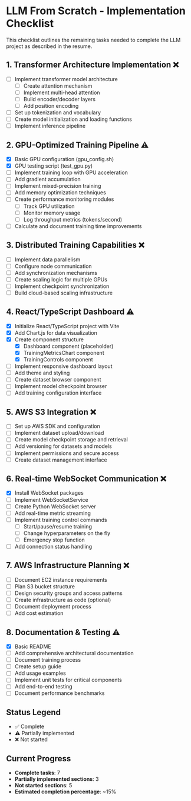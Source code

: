 # LLM From Scratch - Implementation Checklist

This checklist outlines the remaining tasks needed to complete the LLM project as described in the resume.

## 1. Transformer Architecture Implementation ❌

- [ ] Implement transformer model architecture
  - [ ] Create attention mechanism
  - [ ] Implement multi-head attention
  - [ ] Build encoder/decoder layers
  - [ ] Add position encoding
- [ ] Set up tokenization and vocabulary
- [ ] Create model initialization and loading functions
- [ ] Implement inference pipeline

## 2. GPU-Optimized Training Pipeline ⚠️

- [x] Basic GPU configuration (gpu_config.sh)
- [x] GPU testing script (test_gpu.py)
- [ ] Implement training loop with GPU acceleration
- [ ] Add gradient accumulation
- [ ] Implement mixed-precision training
- [ ] Add memory optimization techniques
- [ ] Create performance monitoring modules
  - [ ] Track GPU utilization
  - [ ] Monitor memory usage
  - [ ] Log throughput metrics (tokens/second)
- [ ] Calculate and document training time improvements

## 3. Distributed Training Capabilities ❌

- [ ] Implement data parallelism
- [ ] Configure node communication
- [ ] Add synchronization mechanisms
- [ ] Create scaling logic for multiple GPUs
- [ ] Implement checkpoint synchronization
- [ ] Build cloud-based scaling infrastructure

## 4. React/TypeScript Dashboard ⚠️

- [x] Initialize React/TypeScript project with Vite
- [x] Add Chart.js for data visualization
- [x] Create component structure
  - [x] Dashboard component (placeholder)
  - [x] TrainingMetricsChart component
  - [x] TrainingControls component
- [ ] Implement responsive dashboard layout
- [ ] Add theme and styling
- [ ] Create dataset browser component
- [ ] Implement model checkpoint browser
- [ ] Add training configuration interface

## 5. AWS S3 Integration ❌

- [ ] Set up AWS SDK and configuration
- [ ] Implement dataset upload/download
- [ ] Create model checkpoint storage and retrieval
- [ ] Add versioning for datasets and models
- [ ] Implement permissions and secure access
- [ ] Create dataset management interface

## 6. Real-time WebSocket Communication ❌

- [x] Install WebSocket packages
- [ ] Implement WebSocketService
- [ ] Create Python WebSocket server
- [ ] Add real-time metric streaming
- [ ] Implement training control commands
  - [ ] Start/pause/resume training
  - [ ] Change hyperparameters on the fly
  - [ ] Emergency stop function
- [ ] Add connection status handling

## 7. AWS Infrastructure Planning ❌

- [ ] Document EC2 instance requirements
- [ ] Plan S3 bucket structure
- [ ] Design security groups and access patterns
- [ ] Create infrastructure as code (optional)
- [ ] Document deployment process
- [ ] Add cost estimation

## 8. Documentation & Testing ⚠️

- [x] Basic README
- [ ] Add comprehensive architectural documentation
- [ ] Document training process
- [ ] Create setup guide
- [ ] Add usage examples
- [ ] Implement unit tests for critical components
- [ ] Add end-to-end testing
- [ ] Document performance benchmarks

## Status Legend
- ✅ Complete
- ⚠️ Partially implemented
- ❌ Not started

## Current Progress
- **Complete tasks**: 7
- **Partially implemented sections**: 3
- **Not started sections**: 5
- **Estimated completion percentage**: ~15%